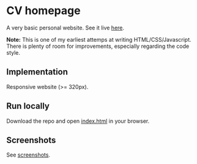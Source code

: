 # CV homepage

A very basic personal website. See it live [here](https://tasxatzial.github.io/cv-homepage).

**Note:** This is one of my earliest attemps at writing HTML/CSS/Javascript. There is plenty of room for improvements, especially regarding the code style.

## Implementation

Responsive website (>= 320px).

## Run locally

Download the repo and open [index.html](homepage/index.html) in your browser.

## Screenshots

See [screenshots](screenshots/).
